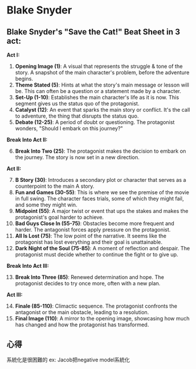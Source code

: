 # Blake Snyder

## Blake Snyder's "Save the Cat!" Beat Sheet in 3 act:


<strong>Act I:</strong>
<ol>
    <li><strong>Opening Image (1)</strong>: A visual that represents the struggle & tone of the story. A snapshot of the main character's problem, before the adventure begins.</li>
    <li><strong>Theme Stated (5)</strong>: Hints at what the story's main message or lesson will be. This can often be a question or a statement made by a character.</li>
    <li><strong>Set-Up (1-10)</strong>: Establishes the main character's life as it is now. This segment gives us the status quo of the protagonist.</li>
    <li><strong>Catalyst (12)</strong>: An event that sparks the main story or conflict. It's the call to adventure, the thing that disrupts the status quo.</li>
    <li><strong>Debate (12-25)</strong>: A period of doubt or questioning. The protagonist wonders, "Should I embark on this journey?"</li>
</ol>

<strong>Break Into Act II:</strong>
<ol start="6">
    <li><strong>Break Into Two (25)</strong>: The protagonist makes the decision to embark on the journey. The story is now set in a new direction.</li>
</ol>

<strong>Act II:</strong>
<ol start="7">
    <li><strong>B Story (30)</strong>: Introduces a secondary plot or character that serves as a counterpoint to the main A story.</li>
    <li><strong>Fun and Games (30-55)</strong>: This is where we see the premise of the movie in full swing. The character faces trials, some of which they might fail, and some they might win.</li>
    <li><strong>Midpoint (55)</strong>: A major twist or event that ups the stakes and makes the protagonist's goal harder to achieve.</li>
    <li><strong>Bad Guys Close In (55-75)</strong>: Obstacles become more frequent and harder. The antagonist forces apply pressure on the protagonist.</li>
    <li><strong>All Is Lost (75)</strong>: The low point of the narrative. It seems like the protagonist has lost everything and their goal is unattainable.</li>
    <li><strong>Dark Night of the Soul (75-85)</strong>: A moment of reflection and despair. The protagonist must decide whether to continue the fight or to give up.</li>
</ol>

<strong>Break Into Act III:</strong>
<ol start="13">
    <li><strong>Break Into Three (85)</strong>: Renewed determination and hope. The protagonist decides to try once more, often with a new plan.</li>
</ol>

<strong>Act III:</strong>
<ol start="14">
    <li><strong>Finale (85-110)</strong>: Climactic sequence. The protagonist confronts the antagonist or the main obstacle, leading to a resolution.</li>
    <li><strong>Final Image (110)</strong>: A mirror to the opening image, showcasing how much has changed and how the protagonist has transformed.</li>
</ol>


## 心得
系統化是很困難的 ex: Jacob把negative model系統化
